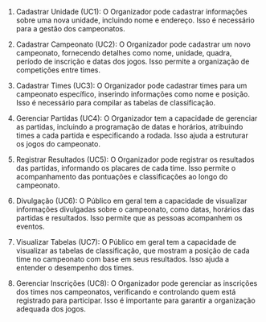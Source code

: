 1. Cadastrar Unidade (UC1):
O Organizador pode cadastrar informações sobre uma nova unidade, incluindo nome e endereço. Isso é necessário para a gestão dos campeonatos.

2. Cadastrar Campeonato (UC2):
O Organizador pode cadastrar um novo campeonato, fornecendo detalhes como nome, unidade, quadra, período de inscrição e datas dos jogos. Isso permite a organização de competições entre times.

3. Cadastrar Times (UC3):
O Organizador pode cadastrar times para um campeonato específico, inserindo informações como nome e posição. Isso é necessário para compilar as tabelas de classificação.

4. Gerenciar Partidas (UC4):
O Organizador tem a capacidade de gerenciar as partidas, incluindo a programação de datas e horários, atribuindo times a cada partida e especificando a rodada. Isso ajuda a estruturar os jogos do campeonato.

5. Registrar Resultados (UC5):
O Organizador pode registrar os resultados das partidas, informando os placares de cada time. Isso permite o acompanhamento das pontuações e classificações ao longo do campeonato.

6. Divulgação (UC6):
O Público em geral tem a capacidade de visualizar informações divulgadas sobre o campeonato, como datas, horários das partidas e resultados. Isso permite que as pessoas acompanhem os eventos.

7. Visualizar Tabelas (UC7):
O Público em geral tem a capacidade de visualizar as tabelas de classificação, que mostram a posição de cada time no campeonato com base em seus resultados. Isso ajuda a entender o desempenho dos times.

8. Gerenciar Inscrições (UC8):
O Organizador pode gerenciar as inscrições dos times nos campeonatos, verificando e controlando quem está registrado para participar. Isso é importante para garantir a organização adequada dos jogos.
